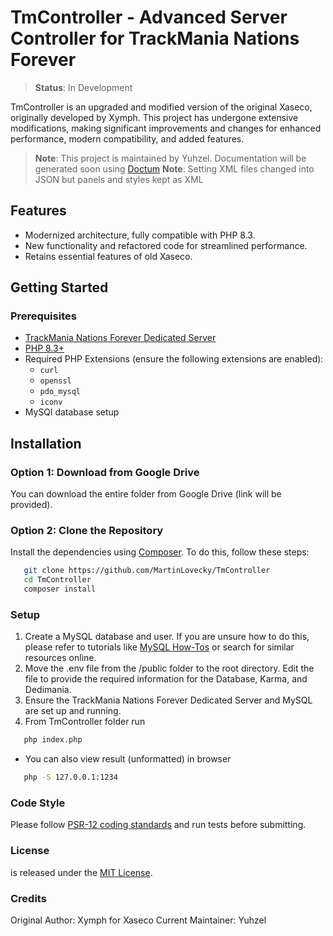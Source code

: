 # TmController - Advanced Server Controller for TrackMania Nations Forever

> **Status**: In Development

TmController is an upgraded and modified version of the original Xaseco, originally developed by Xymph. This project has undergone extensive modifications, making significant improvements and changes for enhanced performance, modern compatibility, and added features.

> **Note**: This project is maintained by Yuhzel. Documentation will be generated soon using [Doctum](https://doctum.github.io/)
> **Note**: Setting XML files changed into JSON but panels and styles kept as XML 

## Features
- Modernized architecture, fully compatible with PHP 8.3.
- New functionality and refactored code for streamlined performance.
- Retains essential features of old Xaseco.

## Getting Started

### Prerequisites
- [TrackMania Nations Forever Dedicated Server](https://trackmaniaforever.com/download/)
- [PHP 8.3+](https://www.php.net/downloads) 
- Required PHP Extensions (ensure the following extensions are enabled):
   - `curl`
   - `openssl`
   - `pdo_mysql`
   - `iconv`
- MySQl database setup 

## Installation

### Option 1: Download from Google Drive
You can download the entire folder from Google Drive (link will be provided).

### Option 2: Clone the Repository
Install the dependencies using [Composer](https://getcomposer.org/). To do this, follow these steps:
```bash
   git clone https://github.com/MartinLovecky/TmController
   cd TmController
   composer install
```

### Setup
1. Create a MySQL database and user. If you are unsure how to do this, please refer to tutorials like [MySQL How-Tos](https://docs.digitalocean.com/products/databases/mysql/how-to/) or search for similar resources online.
2. Move the .env file from the /public folder to the root directory. Edit the file to provide the required information for the Database, Karma, and Dedimania.
3. Ensure the TrackMania Nations Forever Dedicated Server and MySQL are set up and running.
4. From TmController folder run
```bash
   php index.php
```
- You can also view result (unformatted) in browser
```bash
   php -S 127.0.0.1:1234
```

### Code Style
Please follow [PSR-12 coding standards](https://www.php-fig.org/psr/psr-12/) and run tests before submitting.

### License
  is released under the [MIT License](https://opensource.org/licenses/MIT).

### Credits
Original Author: Xymph for Xaseco
Current Maintainer: Yuhzel